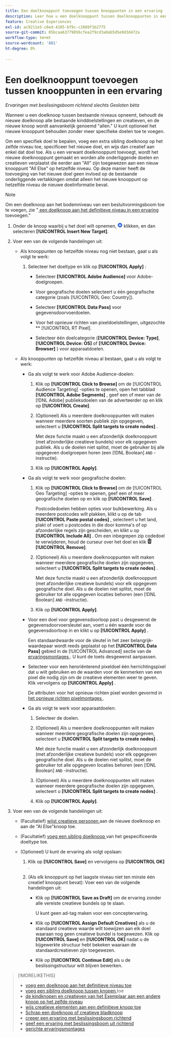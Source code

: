 ```yaml
---
title: Een doelknooppunt toevoegen tussen knooppunten in een ervaring
description: Leer hoe u een doelknooppunt tussen doelknooppunten in een advertentie kunt toevoegen.
feature: Creative Experiences
exl-id: ac9211e5-c6ed-4185-bf9c-c2689f1b2775
source-git-commit: 05bcaa63779856cfea2f9cd3a0ab5d5e9d3d472a
workflow-type: tm+mt
source-wordcount: '801'
ht-degree: 0%

---
```


# Een doelknooppunt toevoegen tussen knooppunten in een ervaring

*Ervaringen met beslissingsboom richtend slechts*
*Gesloten bèta*

Wanneer u een doelknoop tussen bestaande niveaus opneemt, behoudt de nieuwe doelknoop alle bestaande kinddoelstellingen en creatieven, en de nieuwe knoop wordt aanvankelijk genoemd &quot;allen.&quot; U kunt optioneel het nieuwe knooppunt behouden zonder meer specifieke doelen toe te voegen.

Om een specifiek doel te bepalen, voeg een extra sibling doelknoop op het zelfde niveau toe, specificeer het nieuwe doel, en wijs dan creatief aan enkel dat doel toe. Als u een verwant doelknooppunt toevoegt, wordt het nieuwe doelknooppunt gemaakt en worden alle onderliggende doelen en creatieven verplaatst die eerder aan &quot;All&quot; zijn toegewezen aan een nieuw knooppunt &quot;All Else&quot; op hetzelfde niveau. Op deze manier heeft de toevoeging van het nieuwe doel geen invloed op de bestaande onderliggende vertakkingen omdat alleen het nieuwe knooppunt op hetzelfde niveau de nieuwe doelinformatie bevat.

>[!NOTE]
>
>Om een doelknoop aan het bodemniveau van een besluitvormingsboom toe te voegen, zie &quot;[ een doelknoop aan het definitieve niveau in een ervaring ](experience-target-node-add-final.md) toevoegen.&quot;

<!-- 1. [ways to get to the decision tree] -->

1. Onder de knoop waarbij u het doel wilt opnemen, ![ ](/help/creative/assets/add.png " toevoegen ") klikken, en dan selecteren **[!UICONTROL Insert New Target]**.

1. Voer een van de volgende handelingen uit:

   * Als knooppunten op hetzelfde niveau nog niet bestaan, gaat u als volgt te werk:

      1. Selecteer het doeltype en klik op **[!UICONTROL Apply]** :

         * Selecteer **[!UICONTROL Adobe Audience]** voor Adobe-doelgroepen.

         * Voor geografische doelen selecteert u één geografische categorie (zoals [!UICONTROL Geo: Country]).

         * Selecteer **[!UICONTROL Data Pass]** voor gegevensdoorvoerdoelen.

         * Voor het opnieuw richten van pixeldoelstellingen, uitgezochte ** [!UICONTROL RT Pixel].

         * Selecteer één doelcategorie (**[!UICONTROL Device: Type]**, **[!UICONTROL Device: OS]** of **[!UICONTROL Device: Browser]** ) voor apparaatdoelen.

   * Als knooppunten op hetzelfde niveau al bestaan, gaat u als volgt te werk:

      * Ga als volgt te werk voor Adobe Audience-doelen:

         1. Klik op **[!UICONTROL Click to Browse]** om de [!UICONTROL Audience Targeting] -opties te openen, open het tabblad **[!UICONTROL Adobe Segments]** , geef een of meer van de [!DNL Adobe] publieksdoelen van de adverteerder op en klik op **[!UICONTROL Create]**<!-- Why not "Save" like for the other node types/use cases? -->.

         1. (Optioneel) Als u meerdere doelknooppunten wilt maken wanneer meerdere soorten publiek zijn opgegeven, selecteert u **[!UICONTROL Split targets to create nodes]** .

            Met deze functie maakt u een afzonderlijk doelknooppunt (met afzonderlijke creatieve bundels) voor elk opgegeven publiek. Als u de doelen niet splitst, moet de gebruiker bij alle opgegeven doelgroepen horen (een [!DNL Boolean] `AND` -instructie).

         1. Klik op **[!UICONTROL Apply]**.

      * Ga als volgt te werk voor geografische doelen:

         1. Klik op **[!UICONTROL Click to Browse]** om de [!UICONTROL Geo Targeting] -opties te openen, geef een of meer geografische doelen op en klik op **[!UICONTROL Save]** .

            Postcodedoelen hebben opties voor bulkbewerking. Als u meerdere postcodes wilt plakken, klikt u op de tab **[!UICONTROL Paste postal codes]** , selecteert u het land, plakt of voert u postcodes in die door komma&#39;s of op afzonderlijke regels zijn gescheiden, en klikt u op **[!UICONTROL Include All]** . Om een inbegrepen zip codedoel te verwijderen, houd de curseur over het doel en klik ![ verwijder ](/help/creative/assets/delete.png " ") **[!UICONTROL Remove]**.

         1. (Optioneel) Als u meerdere doelknooppunten wilt maken wanneer meerdere geografische doelen zijn opgegeven, selecteert u **[!UICONTROL Split targets to create nodes]** .

            Met deze functie maakt u een afzonderlijk doelknooppunt (met afzonderlijke creatieve bundels) voor elk opgegeven geografische doel. Als u de doelen niet splitst, moet de gebruiker tot alle opgegeven locaties behoren (een [!DNL Boolean] `AND` -instructie).

         1. Klik op **[!UICONTROL Apply]**.

      * Voor een doel voor gegevensdoorloop past u desgewenst de gegevensdoorvoersleutel aan, voert u één waarde voor de gegevensdoorloop in en klikt u op **[!UICONTROL Apply]** .

        Een standaardwaarde voor de sleutel in het zeer belangrijk-waardepaar wordt reeds geplaatst op het **[!UICONTROL Data Pass]** gebied in de [!UICONTROL Advanced] sectie van de [ ervaringsmontages ](experience-settings-targeting.md). U kunt de toets desgewenst aanpassen.

      * Selecteer voor een heroriënterend pixeldoel één herrichtingspixel dat u wilt gebruiken en de waarden voor de kenmerken van een pixel die nodig zijn om de creatieve elementen weer te geven. Klik vervolgens op **[!UICONTROL Apply]** .

        De attributen voor het opnieuw richten pixel worden gevormd in [ het opnieuw richten pixelmontages ](/help/creative/pixels/retargeting-pixel-manage.md).

      * Ga als volgt te werk voor apparaatdoelen:

         1. Selecteer de doelen.

         1. (Optioneel) Als u meerdere doelknooppunten wilt maken wanneer meerdere geografische doelen zijn opgegeven, selecteert u **[!UICONTROL Split targets to create nodes]** .

            Met deze functie maakt u een afzonderlijk doelknooppunt (met afzonderlijke creatieve bundels) voor elk opgegeven geografische doel. Als u de doelen niet splitst, moet de gebruiker tot alle opgegeven locaties behoren (een [!DNL Boolean] `AND` -instructie).

         1. (Optioneel) Als u meerdere doelknooppunten wilt maken wanneer meerdere geografische doelen zijn opgegeven, selecteert u **[!UICONTROL Split targets to create nodes]** .

         1. Klik op **[!UICONTROL Apply]**.

1. Voer een van de volgende handelingen uit:

   * (Facultatief) [ wijst creatieve personen ](experience-assign-creative-bundles.md) aan de nieuwe doelknoop en aan de &quot;Al Else&quot;knoop toe.

   * (Facultatief) [ voeg een sibling doelknoop ](experience-target-node-add-sibling.md) van het gespecificeerde doeltype toe.

   * (Optioneel) U kunt de ervaring als volgt opslaan:

      1. Klik op **[!UICONTROL Save]** en vervolgens op **[!UICONTROL OK]** .

      1. (Als elk knooppunt op het laagste niveau niet ten minste één creatief knooppunt bevat): Voer een van de volgende handelingen uit:

         * Klik op **[!UICONTROL Save as Draft]** om de ervaring zonder alle vereiste creatieve bundels op te slaan.

           U kunt geen ad-tag maken voor een conceptervaring.

         * Klik op **[!UICONTROL Assign Default Creatives]** als u de standaard creatieve waarde wilt toewijzen aan elk doel waaraan nog geen creatieve bundel is toegewezen. Klik op **[!UICONTROL Save]** en **[!UICONTROL OK]** nadat u de bijgewerkte structuur hebt bekeken waaraan de standaardcreatieven zijn toegewezen.

         * Klik op **[!UICONTROL Continue Edit]** als u de beslissingstructuur wilt blijven bewerken.

>[!MORELIKETHIS]
>
>* [ voeg een doelknoop aan het definitieve niveau toe ](experience-target-node-add-final.md)
>* [ voeg een sibling doelknoop tussen knopen ](experience-target-node-add-sibling.md) toe
>* [ de kindknopen en creatieven van het Exemplaar aan een andere knoop op het zelfde niveau ](experience-target-node-copy.md)
>* [ wijs creatieve elementen aan een definitieve knoop toe ](experience-assign-creative-bundles.md)
>* [ Schrap een doelknoop of creatieve bladknoop ](/help/creative/experiences/experience-target-node-delete.md)
>* [ creeer een ervaring met beslissingsboom richtend ](experience-create-targeting.md)
>* [ geef een ervaring met beslissingsboom uit richtend ](experience-edit-targeting.md)
>* [ gerichte ervaringsmontages ](experience-settings-targeting.md)

